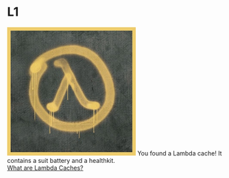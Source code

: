 # L1
![lambda](assets/images/lambda.jpeg)
You found a Lambda cache! It contains a suit battery and a healthkit.
<br>
[What are Lambda Caches?](whatarl.md)
